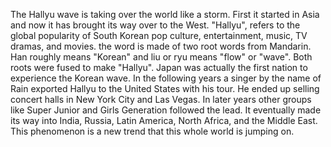   The Hallyu wave is taking over the world like a storm. First it started in Asia and now it has brought its way over to the West. "Hallyu", refers to the global popularity of South Korean pop culture, entertainment, music, TV dramas, and movies. the word is made of two root words from Mandarin. Han roughly means "Korean" and liu or ryu means "flow" or "wave". Both roots were fused to make "Hallyu". Japan was actually the first nation to experience the Korean wave. In the following years a singer by the name of Rain exported Hallyu to the United States with his tour. He ended up selling concert halls in New York City and Las Vegas. In later years other groups like Super Junior and Girls Generation followed the lead. It eventually made its way into India, Russia, Latin America, North Africa, and the Middle East. This phenomenon is a new trend that this whole world is jumping on. 
